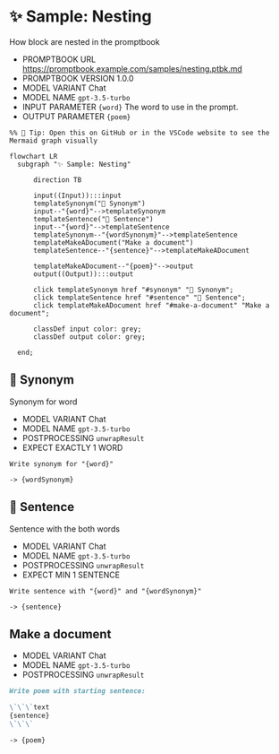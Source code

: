 # ✨ Sample: Nesting

How block are nested in the promptbook

-   PROMPTBOOK URL https://promptbook.example.com/samples/nesting.ptbk.md
-   PROMPTBOOK VERSION 1.0.0
-   MODEL VARIANT Chat
-   MODEL NAME `gpt-3.5-turbo`
-   INPUT  PARAMETER `{word}` The word to use in the prompt.
-   OUTPUT PARAMETER `{poem}`

<!--Graph-->
<!-- ⚠️ WARNING: This section was auto-generated -->

```mermaid
%% 🔮 Tip: Open this on GitHub or in the VSCode website to see the Mermaid graph visually

flowchart LR
  subgraph "✨ Sample: Nesting"

      direction TB

      input((Input)):::input
      templateSynonym("💬 Synonym")
      input--"{word}"-->templateSynonym
      templateSentence("💬 Sentence")
      input--"{word}"-->templateSentence
      templateSynonym--"{wordSynonym}"-->templateSentence
      templateMakeADocument("Make a document")
      templateSentence--"{sentence}"-->templateMakeADocument

      templateMakeADocument--"{poem}"-->output
      output((Output)):::output

      click templateSynonym href "#synonym" "💬 Synonym";
      click templateSentence href "#sentence" "💬 Sentence";
      click templateMakeADocument href "#make-a-document" "Make a document";

      classDef input color: grey;
      classDef output color: grey;

  end;
```

<!--/Graph-->

## 💬 Synonym

Synonym for word

-   MODEL VARIANT Chat
-   MODEL NAME `gpt-3.5-turbo`
-   POSTPROCESSING `unwrapResult`
-   EXPECT EXACTLY 1 WORD

```text
Write synonym for "{word}"
```

`-> {wordSynonym}`

## 💬 Sentence

Sentence with the both words

-   MODEL VARIANT Chat
-   MODEL NAME `gpt-3.5-turbo`
-   POSTPROCESSING `unwrapResult`
-   EXPECT MIN 1 SENTENCE

```text
Write sentence with "{word}" and "{wordSynonym}"
```

`-> {sentence}`

## Make a document

-   MODEL VARIANT Chat
-   MODEL NAME `gpt-3.5-turbo`
-   POSTPROCESSING `unwrapResult`

```markdown
Write poem with starting sentence:

\`\`\`text
{sentence}
\`\`\`
```

`-> {poem}`
